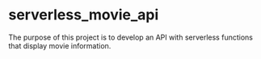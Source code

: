 # serverless_movie_api
The purpose of this project is to develop an API with serverless functions that display movie information. 
